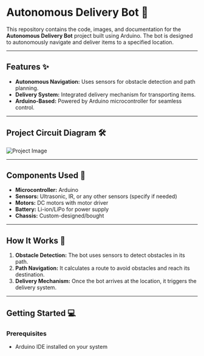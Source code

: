 # Autonomous Delivery Bot 🚚

This repository contains the code, images, and documentation for the **Autonomous Delivery Bot** project built using Arduino. The bot is designed to autonomously navigate and deliver items to a specified location.

---

## Features ✨
- **Autonomous Navigation:** Uses sensors for obstacle detection and path planning.
- **Delivery System:** Integrated delivery mechanism for transporting items.
- **Arduino-Based:** Powered by Arduino microcontroller for seamless control.

---

## Project Circuit Diagram 🛠️
![Project Image]("https://images.app.goo.gl/cL51hLSvRHupw85n8")

---

## Components Used 🧩
- **Microcontroller:** Arduino
- **Sensors:** Ultrasonic, IR, or any other sensors (specify if needed)
- **Motors:** DC motors with motor driver
- **Battery:** Li-ion/LiPo for power supply
- **Chassis:** Custom-designed/bought

---

## How It Works 🚀
1. **Obstacle Detection:** The bot uses sensors to detect obstacles in its path.
2. **Path Navigation:** It calculates a route to avoid obstacles and reach its destination.
3. **Delivery Mechanism:** Once the bot arrives at the location, it triggers the delivery system.

---

## Getting Started 💻
### Prerequisites
- Arduino IDE installed on your system
